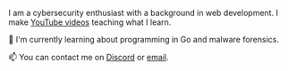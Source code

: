 I am a cybersecurity enthusiast with a background in web development. I make [YouTube videos](https://youtube.com/@thiefbuild) teaching what I learn.

🌱 I'm currently learning about programming in Go and malware forensics.

📫 You can contact me on [Discord](https://discord.gg/D3UaNQjFgP) or [email](mailto:thiefbuild@gmail.com).

<!--
**thiefbuild/thiefbuild** is a ✨ _special_ ✨ repository because its `README.md` (this file) appears on your GitHub profile.

Here are some ideas to get you started:

- 🔭 I’m currently working on ...
- 🌱 I’m currently learning ...
- 👯 I’m looking to collaborate on ...
- 🤔 I’m looking for help with ...
- 💬 Ask me about ...
- 📫 How to reach me: ...
- 😄 Pronouns: ...
- ⚡ Fun fact: ...
-->
